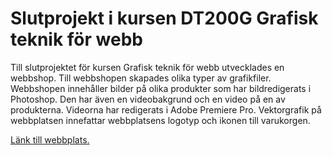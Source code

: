 # Slutprojekt i kursen DT200G Grafisk teknik för webb

Till slutprojektet för kursen Grafisk teknik för webb utvecklades en webbshop. Till webbshopen skapades olika typer av grafikfiler. Webbshopen innehåller bilder på olika produkter som har bildredigerats i Photoshop. Den har även en videobakgrund och en video på en av produkterna. Videorna har redigerats i Adobe Premiere Pro. Vektorgrafik på webbplatsen innefattar webbplatsens logotyp och ikonen till varukorgen.    

[Länk till webbplats.](https://studenter.miun.se/~nima2101/dt200g/projekt/)

